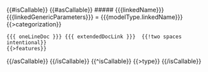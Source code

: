 {{#isCallable}}
  {{#asCallable}}
    ##### {{{linkedName}}}{{{linkedGenericParameters}}} = {{{modelType.linkedName}}}
    {{>categorization}}

    {{{ oneLineDoc }}} {{{ extendedDocLink }}}  {{!two spaces intentional}}
    {{>features}}
  {{/asCallable}}
{{/isCallable}}
{{^isCallable}}
  {{>type}}
{{/isCallable}}
